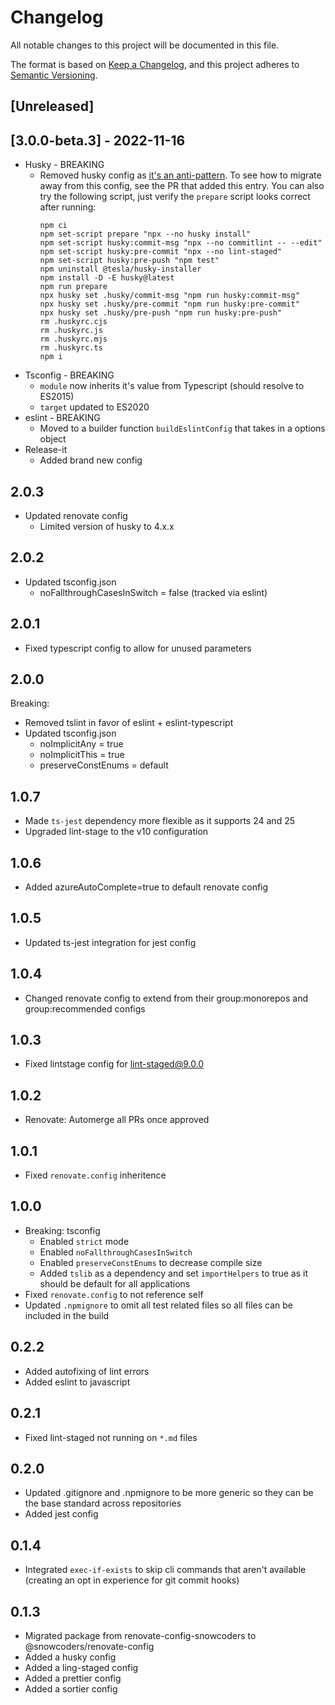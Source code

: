 # Changelog

All notable changes to this project will be documented in this file.

The format is based on [Keep a Changelog](https://keepachangelog.com/en/1.0.0/),
and this project adheres to [Semantic Versioning](https://semver.org/spec/v2.0.0.html).

## [Unreleased]

## [3.0.0-beta.3] - 2022-11-16

- Husky - BREAKING
  - Removed husky config as [it's an anti-pattern](https://github.com/typicode/husky/issues/1047). To see how to migrate away from this config, see the PR that added this entry. You can also try the following script, just verify the `prepare` script looks correct after running:
    ```
    npm ci
    npm set-script prepare "npx --no husky install"
    npm set-script husky:commit-msg "npx --no commitlint -- --edit"
    npm set-script husky:pre-commit "npx --no lint-staged"
    npm set-script husky:pre-push "npm test"
    npm uninstall @tesla/husky-installer
    npm install -D -E husky@latest
    npm run prepare
    npx husky set .husky/commit-msg "npm run husky:commit-msg"
    npx husky set .husky/pre-commit "npm run husky:pre-commit"
    npx husky set .husky/pre-push "npm run husky:pre-push"
    rm .huskyrc.cjs
    rm .huskyrc.js
    rm .huskyrc.mjs
    rm .huskyrc.ts
    npm i
    ```
- Tsconfig - BREAKING
  - `module` now inherits it's value from Typescript (should resolve to ES2015)
  - `target` updated to ES2020
- eslint - BREAKING
  - Moved to a builder function `buildEslintConfig` that takes in a options object
- Release-it
  - Added brand new config

## 2.0.3

- Updated renovate config
  - Limited version of husky to 4.x.x

## 2.0.2

- Updated tsconfig.json
  - noFallthroughCasesInSwitch = false (tracked via eslint)

## 2.0.1

- Fixed typescript config to allow for unused parameters

## 2.0.0

Breaking:

- Removed tslint in favor of eslint + eslint-typescript
- Updated tsconfig.json
  - noImplicitAny = true
  - noImplicitThis = true
  - preserveConstEnums = default

## 1.0.7

- Made `ts-jest` dependency more flexible as it supports 24 and 25
- Upgraded lint-stage to the v10 configuration

## 1.0.6

- Added azureAutoComplete=true to default renovate config

## 1.0.5

- Updated ts-jest integration for jest config

## 1.0.4

- Changed renovate config to extend from their group:monorepos and group:recommended configs

## 1.0.3

- Fixed lintstage config for lint-staged@9.0.0

## 1.0.2

- Renovate: Automerge all PRs once approved

## 1.0.1

- Fixed `renovate.config` inheritence

## 1.0.0

- Breaking: tsconfig
  - Enabled `strict` mode
  - Enabled `noFallthroughCasesInSwitch`
  - Enabled `preserveConstEnums` to decrease compile size
  - Added `tslib` as a dependency and set `importHelpers` to true as it should be default for all applications
- Fixed `renovate.config` to not reference self
- Updated `.npmignore` to omit all test related files so all files can be included in the build

## 0.2.2

- Added autofixing of lint errors
- Added eslint to javascript

## 0.2.1

- Fixed lint-staged not running on `*.md` files

## 0.2.0

- Updated .gitignore and .npmignore to be more generic so they can be the base standard across repositories
- Added jest config

## 0.1.4

- Integrated `exec-if-exists` to skip cli commands that aren't available (creating an opt in experience for git commit hooks)

## 0.1.3

- Migrated package from renovate-config-snowcoders to @snowcoders/renovate-config
- Added a husky config
- Added a ling-staged config
- Added a prettier config
- Added a sortier config
